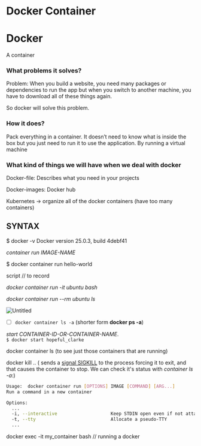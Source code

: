 # Docker Container

# Docker

A container
### What problems it solves?
Problem: When you build a website, you need many packages or dependencies to run the app but when you switch to another machine, you have to download all of these things again. 

So docker will solve this problem.

### How it does?
Pack everything in a container. It doesn’t need to know what is inside the box but you just need to run it to use the application. By running a virtual machine

### What kind of things we will have when we deal with docker

Docker-file: Describes what you need in your projects 

Docker-images: Docker hub

Kubernetes → organize all of the docker containers (have too many containers)

## SYNTAX

$ docker -v
Docker version 25.0.3, build 4debf41

*container run IMAGE-NAME*

$ docker container run hello-world

script // to record

*docker container run -it ubuntu bash*

*docker container run --rm ubuntu ls*

![Untitled](https://prod-files-secure.s3.us-west-2.amazonaws.com/57194585-3e3d-4a96-ac89-016303ba1e51/21c0f8f7-8e8c-45fe-af57-4748fbc26c3e/Untitled.png)

- [ ]  `docker container ls -a`  (shorter form **docker ps -a**)

*start CONTAINER-ID-OR-CONTAINER-NAME*.  
`$ docker start hopeful_clarke`

docker container ls (to see just those containers that are running)

docker kill .. ( sends a [signal SIGKILL](https://man7.org/linux/man-pages/man7/signal.7.html) to the process forcing it to exit, and that causes the container to stop. We can check it's status with *container ls -a*:)

```bash
Usage:  docker container run [OPTIONS] IMAGE [COMMAND] [ARG...]
Run a command in a new container

Options:
  ...
  -i, --interactive                    Keep STDIN open even if not attached
  -t, --tty                            Allocate a pseudo-TTY
  ...
```

docker exec -it my_container bash // running a docker
